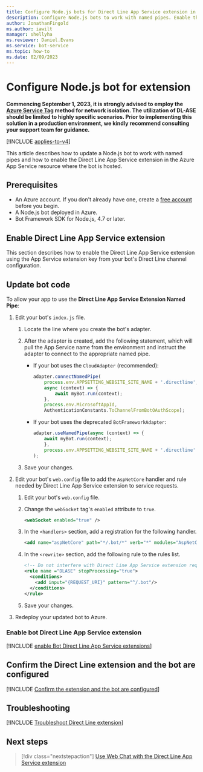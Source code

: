 ```yaml
---
title: Configure Node.js bots for Direct Line App Service extension in the Bot Framework SDK
description: Configure Node.js bots to work with named pipes. Enable the Direct Line App Service extension and configure bots to use the extension.
author: JonathanFingold
ms.author: iawilt
manager: shellyha
ms.reviewer: Daniel.Evans
ms.service: bot-service
ms.topic: how-to
ms.date: 02/09/2023
---
```


# Configure Node.js bot for extension

**Commencing September 1, 2023, it is strongly advised to employ the [Azure Service Tag](/azure/virtual-network/service-tags-overview#available-service-tags) method for network isolation. The utilization of DL-ASE should be limited to highly specific scenarios. Prior to implementing this solution in a production environment, we kindly recommend consulting your support team for guidance.**

[!INCLUDE [applies-to-v4](includes/applies-to-v4-current.md)]

This article describes how to update a Node.js bot to work with named pipes and how to enable the Direct Line App Service extension in the Azure App Service resource where the bot is hosted.

## Prerequisites

- An Azure account. If you don't already have one, create a [free account](https://azure.microsoft.com/free/?WT.mc_id=A261C142F) before you begin.
- A Node.js bot deployed in Azure.
- Bot Framework SDK for Node.js, 4.7 or later.

## Enable Direct Line App Service extension

This section describes how to enable the Direct Line App Service extension using the App Service extension key from your bot's Direct Line channel configuration.

## Update bot code

To allow your app to use the **Direct Line App Service Extension Named Pipe**:

1. Edit your bot's `index.js` file.
   1. Locate the line where you create the bot's adapter.
   1. After the adapter is created, add the following statement, which will pull the App Service name from the environment and instruct the adapter to connect to the appropriate named pipe.

      - If your bot uses the `CloudAdapter` (recommended):

        ```javascript
        adapter.connectNamedPipe(
            process.env.APPSETTING_WEBSITE_SITE_NAME + '.directline',
            async (context) => {
                await myBot.run(context);
            },
            process.env.MicrosoftAppId,
            AuthenticationConstants.ToChannelFromBotOAuthScope);
        ```

      - If your bot uses the deprecated `BotFrameworkAdapter`:

        ```javascript
        adapter.useNamedPipe(async (context) => {
            await myBot.run(context);
            },
            process.env.APPSETTING_WEBSITE_SITE_NAME + '.directline'
        );
        ```

   1. Save your changes.

1. Edit your bot's `web.config` file to add the `AspNetCore` handler and rule needed by Direct Line App Service extension to service requests.

   1. Edit your bot's `web.config` file.
   1. Change the `webSocket` tag's `enabled` attribute to `true`.

      ```xml
      <webSocket enabled="true" />
      ```

   1. In the `<handlers>` section, add a registration for the following handler.

      ```xml
      <add name="aspNetCore" path="*/.bot/*" verb="*" modules="AspNetCoreModule" resourceType="Unspecified" />
      ```

   1. In the `<rewrite>` section, add the following rule to the rules list.

      ```xml
      <!-- Do not interfere with Direct Line App Service extension requests. (This rule should be as high in the rules section as possible to avoid conflicts.) -->
      <rule name ="DLASE" stopProcessing="true">
        <conditions>
          <add input="{REQUEST_URI}" pattern="^/.bot"/>
        </conditions>
      </rule>
      ```

   1. Save your changes.

1. Redeploy your updated bot to Azure.

### Enable bot Direct Line App Service extension

[!INCLUDE [enable Bot Direct Line App Service extensions](includes/directline-enable-dl-asp.md)]

## Confirm the Direct Line extension and the bot are configured

[!INCLUDE [Confirm the extension and the bot are configured](includes/directline-confirm-extension-bot-config.md)]

## Troubleshooting

[!INCLUDE [Troubleshoot Direct Line extension](includes/directline-troubleshoot.md)]

## Next steps

> [!div class="nextstepaction"]
> [Use Web Chat with the Direct Line App Service extension](./bot-service-channel-directline-extension-webchat-client.md)
